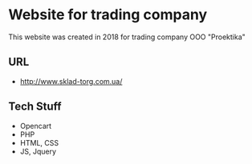 # Website for trading company
This website was created in 2018 for trading company OOO "Proektika"
## URL
- http://www.sklad-torg.com.ua/
## Tech Stuff
- Opencart
- PHP
- HTML, CSS
- JS, Jquery
